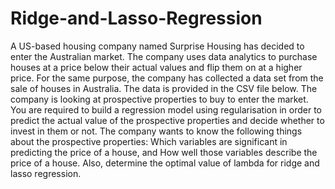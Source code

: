 # Ridge-and-Lasso-Regression
A US-based housing company named Surprise Housing has decided to enter the Australian market. The company uses data analytics to purchase houses at a price below their actual values and flip them on at a higher price. For the same purpose, the company has collected a data set from the sale of houses in Australia. The data is provided in the CSV file below.     The company is looking at prospective properties to buy to enter the market. You are required to build a regression model using regularisation in order to predict the actual value of the prospective properties and decide whether to invest in them or not.     The company wants to know the following things about the prospective properties:  Which variables are significant in predicting the price of a house, and  How well those variables describe the price of a house.     Also, determine the optimal value of lambda for ridge and lasso regression.
